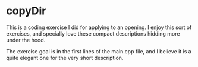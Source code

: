 copyDir
=======

This is a coding exercise I did for applying to an opening. I enjoy this sort of exercises, and specially love these compact
descriptions hidding more under the hood.

The exercise goal is in the first lines of the main.cpp file, and I believe it is a quite elegant one for the very short
description.